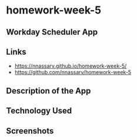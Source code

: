 # homework-week-5
## Workday Scheduler App

## Links
* https://nnassarv.github.io/homework-week-5/
* https://github.com/nnassarv/homework-week-5

## Description of the App

## Technology Used

## Screenshots
